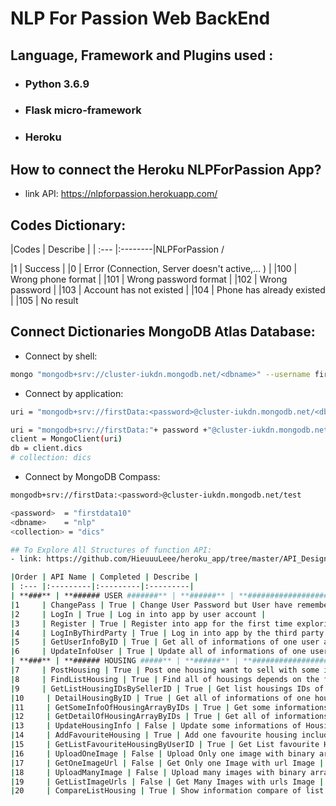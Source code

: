 # NLP For Passion Web BackEnd

## Language, Framework and Plugins used :
- ### Python 3.6.9
- ### Flask micro-framework
- ### Heroku

## How to connect the Heroku NLPForPassion App?
- link API: https://nlpforpassion.herokuapp.com/


## Codes Dictionary:
|Codes | Describe |
| :--- |:--------|NLPForPassion
/

|1     | Success |
|0     | Error (Connection, Server doesn't active,... ) |
|100   | Wrong phone format |
|101   | Wrong password format |
|102   | Wrong password |
|103   | Account has not existed |
|104   | Phone has already existed |
|105   | No result

## Connect Dictionaries MongoDB Atlas Database:
- Connect by shell: 
```sh
mongo "mongodb+srv://cluster-iukdn.mongodb.net/<dbname>" --username firstData
```
- Connect by application: 
```sh
uri = "mongodb+srv://firstData:<password>@cluster-iukdn.mongodb.net/<dbname>?retryWrites=true&w=majority"
```
```sh
uri = "mongodb+srv://firstData:"+ password +"@cluster-iukdn.mongodb.net/<dbname>?retryWrites=true&w=majority"
client = MongoClient(uri)
db = client.dics
# collection: dics
```
- Connect by MongoDB Compass: 
```sh
mongodb+srv://firstData:<password>@cluster-iukdn.mongodb.net/test
```
```sh
<password>  = "firstdata10"
<dbname>    = "nlp"
<collection> = "dics"

## To Explore All Structures of function API:
- link: https://github.com/HieuuuLeee/heroku_app/tree/master/API_Design

|Order | API Name | Completed | Describe |
| :--- |:---------|:---------|:---------|
| **###** | **###### USER #######** | **######** | **############################################** |
|1     | ChangePass | True | Change User Password but User have remembered his password |
|2     | LogIn | True | Log in into app by user account |
|3     | Register | True | Register into app for the first time exploring the app |
|4     | LogInByThirdParty | True | Log in into app by the third party (facebook, gmail, zalo,...) |
|5     | GetUserInfoByID | True | Get all of informations of one user account by ID |
|6     | UpdateInfoUser | True | Update all of informations of one user account |
| **###** | **###### HOUSING #####** | **######** | **############################################** |
|7     | PostHousing | True | Post one housing want to sell with some informations of that housing |
|8     | FindListHousing | True | Find all of housings depends on the features choosed by user want to find Housing |
|9     | GetListHousingIDsBySellerID | True | Get list housings IDs of one user account by his user ID |
|10     | DetailHousingByID | True | Get all of informations of one housing by its ID |
|11     | GetSomeInfoOfHousingArrayByIDs | True | Get some informations of housings (postID, address, postDay, square, price, content) have the ID in ID array |
|12     | GetDetailOfHousingArrayByIDs | True | Get all of informations of housings have the ID in ID array |
|13     | UpdateHousingInfo | False | Update some informations of Housing by its ID |
|14     | AddFavouriteHousing | True | Add one favourite housing include UserID & PostID|
|15     | GetListFavouriteHousingByUserID | True | Get List favourite Housing Posts by UserID |
|16     | UploadOneImage | False | Upload Only one image with binary array |
|17     | GetOneImageUrl | False | Get Only one Image with url Image |
|18     | UploadManyImage | False | Upload many images with binary arrays |
|19     | GetListImageUrls | False | Get Many Images with urls Image |
|20     | CompareListHousing | True | Show information compare of list housings |

